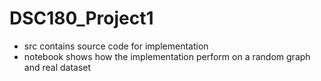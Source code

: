 # DSC180_Project1

* src contains source code for implementation
* notebook shows how the implementation perform on a random graph and real dataset